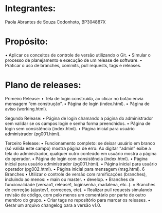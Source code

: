 # Integrantes:
Paola Abrantes de Souza Codonhoto, BP304887X

# Propósito:
• Aplicar os conceitos de controle de versão utilizando o Git.
• Simular o processo de planejamento e execução de um release de software.
• Praticar o uso de branches, commits, pull requests, tags e releases.

# Plano de releases:

Primeiro Release:
• Tela de login construída, ao clicar no botão envia mensagem “em construção”.
• Página de login (index.html).
• Página de aviso (working.html).

Segundo Release:
• Página de login chamando a página do administrador sem validar se os campos login e senha forma preenchidos.
• Página de login sem consistência (index.html).
• Página inicial para usuário administrador (pg001.html).

Terceiro Release:
• Funcionamento completo: se deixar usuário em branco (só valida este campo) mostra página de erro. Ao digitar “admin” exibe a tela do administrador, qualquer outro conteúdo em usuário mostra a página do operador.
• Página de login com consistência (index.html).
• Página inicial para usuário administrador (pg001.html).
• Página inicial para usuário operador (pg002.html).
• Página inicial para mensagem (msg.html).
6 Branches
• Utilizar o controle de versão com ramificações (branches), incluindo ao menos:
▪ main ou master.
▪ develop.
▪ Branches de funcionalidade (versao1, release1, loginsenha, madalena, etc..).
▪ Branches de correção (ajustev1, correcoes, etc).
• Realizar pull requests simulando revisão de código, com pelo menos um comentário por parte de
outro membro do grupo.
• Criar tags no repositório para marcar os releases.
• Gerar um arquivo changelog para a versão v1.0.
